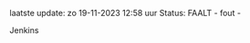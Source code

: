 laatste update: 
zo 19-11-2023 12:58   uur 
Status: FAALT - fout - 
<div class="service R">Jenkins</div>